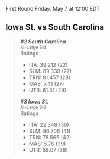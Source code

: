 First Round
Friday, May 7 at 12:00 EDT
## Iowa St. vs South Carolina

> ***#2 South Carolina***  
> <sub>At-Large Bid</sub>  
> Ratings  
> - ITA: 39.212 (22)  
> - SLM: 89.339 (27)  
> - TRN: 81.457 (28)  
> - MAS: 7.41 (27)  
> - UTR: 61.31 (29)  

> ***#3 Iowa St.***  
> <sub>At-Large Bid</sub>  
> Ratings  
> - ITA: 22.348 (36)  
> - SLM: 86.706 (41)  
> - TRN: 78.565 (42)  
> - MAS: 6.76 (39)  
> - UTR: 59.07 (39)  